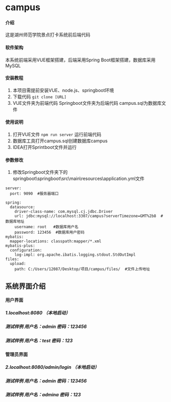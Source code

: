 # campus

#### 介绍
这是湖州师范学院景点打卡系统前后端代码

#### 软件架构
本系统前端采用VUE框架搭建，后端采用Spring Boot框架搭建，数据库采用MySQL


#### 安装教程

1.  本项目需提前安装VUE、node.js、springboot环境
2.  下载代码 `git clone [URL]`
3.  VUE文件夹为前端代码 Springboot文件夹为后端代码 campus.sql为数据库文件

#### 使用说明

1.  打开VUE文件 `npm run server` 运行前端代码
2.  数据库工具打开campus.sql创建数据库campus
3.  IDEA打开Sprintboot文件并运行

#### 参数修改
1.  修改Springboot文件夹下的springboot\springboot\src\main\resources\application.yml文件
```
server:
  port: 9090  #服务器端口

spring:
  datasource:
    driver-class-name: com.mysql.cj.jdbc.Driver
    url: jdbc:mysql://localhost:3307/campus?serverTimezone=GMT%2b8  #数据库地址
    username: root   #数据库用户名
    password: 123456  #数据库用户密码
mybatis:
  mapper-locations: classpath:mapper/*.xml
mybatis-plus:
  configuration:
    log-impl: org.apache.ibatis.logging.stdout.StdOutImpl
files:
  upload:
    path: C:/Users/12087/Desktop/项目/campus/files/  #文件上传地址
```

## 系统界面介绍
#### 用户界面
##### 1.localhost:8080 （本地启动）
##### 测试样例 用户名：admin 密码：123456
##### 测试样例 用户名：test  密码：123
       
#### 管理员界面
##### 2.localhost:8080/admin/login （本地启动）    
##### 测试样例 用户名：admin 密码：123456
##### 测试样例 用户名：admina 密码：123



